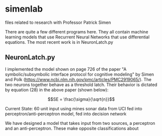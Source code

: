 # simenlab
files related to research with Professor Patrick Simen

There are quite a few different programs here. They all contain machine learning models that use Recurrent Neural Networks that use differential equations. The most recent work is in NeuronLatch.py

## NeuronLatch.py

I implemented the model shown on page 726 of the paper "A symbolic/subsymbolic interface protocol for cognitive modeling" by Simen and Polk (https://www.ncbi.nlm.nih.gov/pmc/articles/PMC2919065/). The two neurons together behave as a threshold latch. Their behavior is dictated by equation (28) in the above paper (shown below):

```math
SE = \frac{\sigma}{\sqrt{n}}
```

Current State: 60 unit input using mines sonar data from UCI fed into perceptron/anti-perceptron model, fed into decision network 

We have designed a model that takes input from two sources, a perceptron and an anti-perceptron. These make opposite classifications about  
